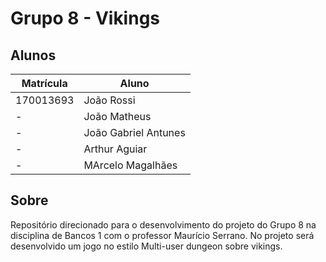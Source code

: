 # Grupo 8 - Vikings

## Alunos
|Matrícula | Aluno |
| -- | -- |
| 170013693 | João Rossi |
| - | João Matheus |
| - | João Gabriel Antunes |
| - | Arthur Aguiar |
| - | MArcelo Magalhães|

## Sobre
Repositório direcionado para o desenvolvimento do projeto do Grupo 8 na disciplina de Bancos 1 com o professor Maurício Serrano. No projeto será desenvolvido um jogo no estilo Multi-user dungeon sobre vikings.
